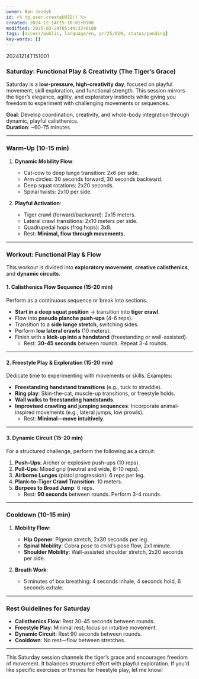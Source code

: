 ```yaml
---
owner: Ben Jendyk
id: <% tp.user.createUUID() %>
created: 2024-12-14T15:10:01+0100
modified: 2025-03-24T05:44:32+0100
tags: [access/public, language/en, pr/25/019, status/pending]
key-words: []
---
```


20241214T151001

### **Saturday: Functional Play & Creativity (The Tiger’s Grace)**  
Saturday is a **low-pressure, high-creativity day**, focused on playful movement, skill exploration, and functional strength. This session mirrors the tiger’s elegance, agility, and exploratory instincts while giving you freedom to experiment with challenging movements or sequences.

**Goal**: Develop coordination, creativity, and whole-body integration through dynamic, playful calisthenics.  
**Duration**: ~60-75 minutes.

---

### **Warm-Up (10-15 min)**  
1. **Dynamic Mobility Flow**:  
   - Cat-cow to deep lunge transition: 2x6 per side.  
   - Arm circles: 30 seconds forward, 30 seconds backward.  
   - Deep squat rotations: 2x20 seconds.  
   - Spinal twists: 2x10 per side.  

2. **Playful Activation**:  
   - Tiger crawl (forward/backward): 2x15 meters.  
   - Lateral crawl transitions: 2x10 meters per side.  
   - Quadrupedal hops (frog hops): 3x8.  
   - Rest: **Minimal, flow through movements.**

---

### **Workout: Functional Play & Flow**  
This workout is divided into **exploratory movement**, **creative calisthenics**, and **dynamic circuits**.

#### **1. Calisthenics Flow Sequence (15-20 min)**  
Perform as a continuous sequence or break into sections.  
- **Start in a deep squat position** → transition into **tiger crawl**.  
- Flow into **pseudo planche push-ups** (4-6 reps).  
- Transition to a **side lunge stretch**, switching sides.  
- Perform **low lateral crawls** (10 meters).  
- Finish with a **kick-up into a handstand** (freestanding or wall-assisted).  
   - Rest: **30-45 seconds** between rounds. Repeat 3-4 rounds.

---

#### **2. Freestyle Play & Exploration (15-20 min)**  
Dedicate time to experimenting with movements or skills. Examples:  
- **Freestanding handstand transitions** (e.g., tuck to straddle).  
- **Ring play**: Skin-the-cat, muscle-up transitions, or freestyle holds.  
- **Wall walks to freestanding handstands**.  
- **Improvised crawling and jumping sequences**: Incorporate animal-inspired movements (e.g., lateral jumps, low prowls).  
   - Rest: **Minimal—move intuitively**.

---

#### **3. Dynamic Circuit (15-20 min)**  
For a structured challenge, perform the following as a circuit:  
1. **Push-Ups**: Archer or explosive push-ups (10 reps).  
2. **Pull-Ups**: Mixed grip (neutral and wide, 8-10 reps).  
3. **Airborne Lunges** (pistol progression): 6 reps per leg.  
4. **Plank-to-Tiger Crawl Transition**: 10 meters.  
5. **Burpees to Broad Jump**: 6 reps.  
   - Rest: **90 seconds** between rounds. Perform 3-4 rounds.

---

### **Cooldown (10-15 min)**  
1. **Mobility Flow**:  
   - **Hip Opener**: Pigeon stretch, 2x30 seconds per leg.  
   - **Spinal Mobility**: Cobra pose to child’s pose flow, 2x1 minute.  
   - **Shoulder Mobility**: Wall-assisted shoulder stretch, 2x20 seconds per side.  

2. **Breath Work**:  
   - 5 minutes of box breathing: 4 seconds inhale, 4 seconds hold, 6 seconds exhale.  

---

### **Rest Guidelines for Saturday**
- **Calisthenics Flow**: Rest 30-45 seconds between rounds.  
- **Freestyle Play**: Minimal rest; focus on intuitive movement.  
- **Dynamic Circuit**: Rest 90 seconds between rounds.  
- **Cooldown**: No rest—flow between stretches.

---

This Saturday session channels the tiger’s grace and encourages freedom of movement. It balances structured effort with playful exploration. If you'd like specific exercises or themes for freestyle play, let me know!